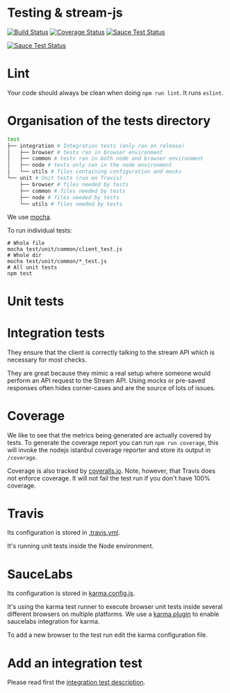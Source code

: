 Testing & stream-js
==================

[![Build Status](https://travis-ci.org/GetStream/stream-js.svg?branch=master)](https://travis-ci.org/GetStream/stream-js)
[![Coverage Status](https://img.shields.io/coveralls/GetStream/stream-js.svg)](https://coveralls.io/r/GetStream/stream-js?branch=master)
[![Sauce Test Status](https://saucelabs.com/buildstatus/tthisk)](https://saucelabs.com/u/tthisk)

[![Sauce Test Status](https://saucelabs.com/browser-matrix/tthisk.svg)](https://saucelabs.com/u/tthisk)

# Lint

Your code should always be clean when doing `npm run lint`. It runs `eslint`.


# Organisation of the tests directory

```bash
test
├── integration # Integration tests (only ran on release)
│   ├── browser # tests ran in browser environment
│   ├── common # tests ran in both node and browser environment 
│   ├── node # tests only ran in the node environment 
│   └── utils # files containing configuration and mocks
└── unit # Unit tests (run on Travis)
    ├── browser # files needed by tests
    ├── common # files needed by tests
    ├── node # files needed by tests
    └── utils # files needed by tests
```

We use [mocha](https://mochajs.org/).

To run individual tests:
```
# Whole file
mocha test/unit/common/client_test.js
# Whole dir
mocha test/unit/common/*_test.js
# All unit tests
npm test
```


# Unit tests



# Integration tests

They ensure that the client is correctly talking to the stream API which is necessary for most checks.

They are great because they mimic a real setup where someone would perform an API request to the Stream API. Using mocks or pre-saved responses often hides corner-cases and are the source of lots of issues.


# Coverage

We like to see that the metrics being generated are actually covered by tests. To generate the coverage report you can run ``npm run coverage``, this will invoke the nodejs istanbul coverage reporter and store its output in ``/coverage``.

Coverage is also tracked by [coveralls.io](https://coveralls.io/github/GetStream/stream-js). Note, however, that Travis does not enforce coverage. It will not fail the test run if you don't have 100% coverage.


# Travis

Its configuration is stored in [.travis.yml](../.travis.yml).

It's running unit tests inside the Node environment.


# SauceLabs

Its configuration is stored in [karma.config.js](../karma.config.js).

It's using the karma test runner to execute browser unit tests inside several different browsers on multiple platforms. We use a [karma plugin](https://github.com/karma-runner/karma-sauce-launcher) to enable saucelabs integration for karma.

To add a new browser to the test run edit the karma configuration file.

# Add an integration test

Please read first the [integration test description](#integration-tests).